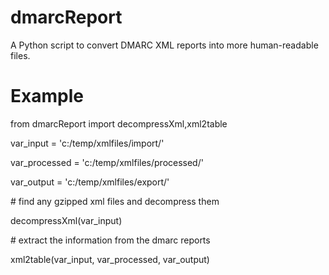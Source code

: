 # dmarcReport
A Python script to convert DMARC XML reports into more human-readable files.

# Example
from dmarcReport import decompressXml,xml2table

var_input = 'c:/temp/xmlfiles/import/'

var_processed = 'c:/temp/xmlfiles/processed/'

var_output = 'c:/temp/xmlfiles/export/'

\# find any gzipped xml files and decompress them

decompressXml(var_input)

\# extract the information from the dmarc reports

xml2table(var_input, var_processed, var_output)
